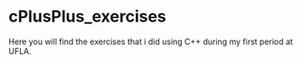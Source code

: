 # cPlusPlus_exercises

Here you will find the exercises that i did using C++ during my first period at UFLA.
